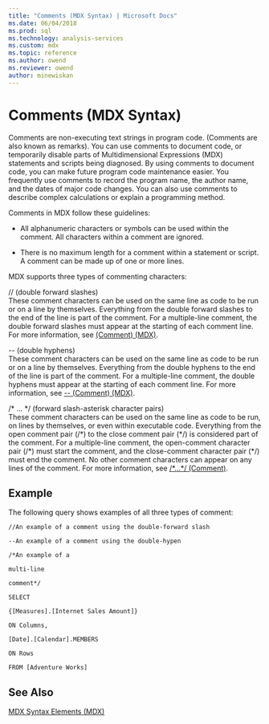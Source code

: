 ```yaml
---
title: "Comments (MDX Syntax) | Microsoft Docs"
ms.date: 06/04/2018
ms.prod: sql
ms.technology: analysis-services
ms.custom: mdx
ms.topic: reference
ms.author: owend
ms.reviewer: owend
author: minewiskan
---
```

# Comments (MDX Syntax)


  Comments are non-executing text strings in program code. (Comments are also known as remarks). You can use comments to document code, or temporarily disable parts of Multidimensional Expressions (MDX) statements and scripts being diagnosed. By using comments to document code, you can make future program code maintenance easier. You frequently use comments to record the program name, the author name, and the dates of major code changes. You can also use comments to describe complex calculations or explain a programming method.  
  
 Comments in MDX follow these guidelines:  
  
-   All alphanumeric characters or symbols can be used within the comment.  All characters within a comment are ignored.  
  
-   There is no maximum length for a comment within a statement or script. A comment can be made up of one or more lines.  
  
 MDX supports three types of commenting characters:  
  
 // (double forward slashes)  
 These comment characters can be used on the same line as code to be run or on a line by themselves. Everything from the double forward slashes to the end of the line is part of the comment. For a multiple-line comment, the double forward slashes must appear at the starting of each comment line. For more information, see [&#40;Comment&#41; &#40;MDX&#41;](../mdx/comment-mdx-double-slash.md).  
  
 -- (double hyphens)  
 These comment characters can be used on the same line as code to be run or on a line by themselves. Everything from the double hyphens to the end of the line is part of the comment. For a multiple-line comment, the double hyphens must appear at the starting of each comment line. For more information, see [-- &#40;Comment&#41; &#40;MDX&#41;](../mdx/comment-mdx-operator-reference.md).  
  
 /* ... \*/ (forward slash-asterisk character pairs)  
 These comment characters can be used on the same line as code to be run, on lines by themselves, or even within executable code. Everything from the open comment pair (/\*) to the close comment pair (\*/) is considered part of the comment. For a multiple-line comment, the open-comment character pair (/\*) must start the comment, and the close-comment character pair (\*/) must end the comment. No other comment characters can appear on any lines of the comment. For more information, see [/*...\*/ (Comment)](../mdx/comment-mdx.md).  
  
## Example  
 The following query shows examples of all three types of comment:  
  
 `//An example of a comment using the double-forward slash`  
  
 `--An example of a comment using the double-hypen`  
  
 `/*An example of a`  
  
 `multi-line`  
  
 `comment*/`  
  
 `SELECT`  
  
 `{[Measures].[Internet Sales Amount]}`  
  
 `ON Columns,`  
  
 `[Date].[Calendar].MEMBERS`  
  
 `ON Rows`  
  
 `FROM [Adventure Works]`  
  
## See Also  
 [MDX Syntax Elements &#40;MDX&#41;](../mdx/mdx-syntax-elements-mdx.md)  
  
  

